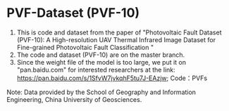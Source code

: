 # PVF-Dataset (PVF-10)
1. This is code and dataset from the paper of "Photovoltaic Fault Dataset (PVF-10): A High-resolution UAV  Thermal Infrared Image Dataset for Fine-grained Photovoltaic Fault Classification "
2. The code and dataset (PVF-10) are on the master branch.
3. Since the weight file of the model is too large, we put it on "pan.baidu.com" for interested researchers at the link: https://pan.baidu.com/s/1SfvW7jvkqhF5tu7J-EAzjw; Code：PVFs 

Note: Data provided by the School of Geography and Information Engineering, China University of Geosciences.
